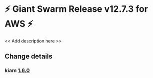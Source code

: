 # :zap: Giant Swarm Release v12.7.3 for AWS :zap:

<< Add description here >>

## Change details


### kiam [1.6.0](https://github.com/giantswarm/kiam-app/releases/tag/v1.6.0)




